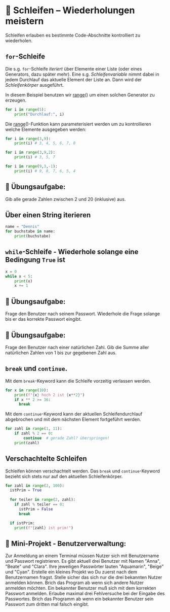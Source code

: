 # 🔁 Schleifen – Wiederholungen meistern
Schleifen erlauben es bestimmte Code-Abschnitte kontrolliert zu wiederholen. 

## `for`-Schleife
Die s.g. `for`-Schleife *iteriert* über Elemente einer Liste (oder eines Generators, dazu später mehr). Eine s.g. *Schleifenvariable* nimmt dabei in jedem Durchlauf das aktuelle Element der Liste an. Dann wird der *Schleifenkörper* ausgeführt. 

In diesem Beispiel benutzen wir [range](https://www.w3schools.com/python/ref_func_range.asp)() um einen solchen Generator zu erzeugen. 
```python
for i in range(5):
    print("Durchlauf:", i)
```

Die [range](https://www.w3schools.com/python/ref_func_range.asp)()-Funktion kann parameterisiert werden um zu kontrollieren welche Elemente ausgegeben werden:

```python
for i in range(3,9):
    print(i) # 3, 4, 5, 6, 7, 8

for i in range(3,9,2):
    print(i) # 3, 5, 7

for i in range(9,3,-1):
    print(i) # 9, 8, 7, 6, 5, 4
```

## 🧪 Übungsaufgabe:
Gib alle gerade Zahlen zwischen 2 und 20 (inklusive) aus.

## Über einen String iterieren
```python
name = "Dennis"
for buchstabe in name:
    print(buchstabe)
```

## `while`-Schleife - Wiederhole solange eine Bedingung `True` ist

```python
x = 0
while x < 5:
    print(x)
    x += 1
```    

## 🧪 Übungsaufgabe:
Frage den Benutzer nach seinem Passwort. Wiederhole die Frage solange bis er das korrekte Passwort eingibt. 

## 🧪 Übungsaufgabe:
Frage den Benutzer nach einer natürlichen Zahl. Gib die Summe aller natürlichen Zahlen von 1 bis zur gegebenen Zahl aus. 

## `break` und `continue`.
Mit dem `break`-Keyword kann die Schleife vorzeitig verlassen werden. 

```python
for x in range(10):
    print(f"{x} hoch 2 ist {x**2}")
    if x ** 2 >= 36:
      break
```    

Mit dem `continue`-Keyword kann der aktuellen Schleifendurchlauf abgebrochen und mit dem nächsten Element fortgeführt werden. 

```python
for zahl in range(1, 11):
    if zahl % 2 == 0:
        continue  # gerade Zahl? überspringen!
    print(zahl)
```    

## Verschachtelte Schleifen
Schleifen können verschachtelt werden. Das `break` und `continue`-Keyword bezieht sich stets nur auf den aktuellen Schleifenkörper.
```python
for zahl in range(2, 100):
  istPrim = True
  
  for teiler in range(2, zahl):
    if zahl % teiler == 0:
      istPrim = False
      break

  if istPrim:
    print(f"{zahl} ist prim!")
```
## 🧪 Mini-Projekt - Benutzerverwaltung:
Zur Anmeldung an einem Terminal müssen Nutzer sich mit Benutzername und Passwort registrieren. Es gibt aktuell drei Benutzer mit Namen "Anna", "Beate" und "Clara". Ihre jeweiligen Passwörter lauten "Aquamarin", "Beige" und "Cyan". Erstelle ein kleines Projekt wo Du zuerst nach dem Benutzernamen fragst. Stelle sicher das sich nur die drei bekannten Nutzer anmelden können. Brich das Program ab wenn sich andere Nutzer anmelden möchten. Ein bekannter Benutzer muß sich mit dem korrekten Passwort anmelden. Erlaube maximal drei Fehlversuche bei der Eingabe des Passwortes. Brich das Programm ab wenn ein bekannter Benutzer sein Passwort zum dritten mal falsch eingibt. 

